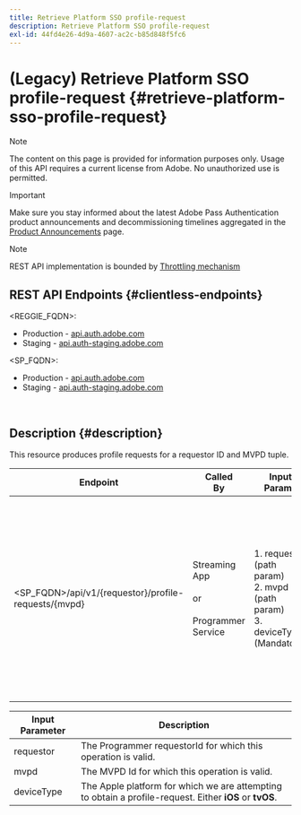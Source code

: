 ```yaml
---
title: Retrieve Platform SSO profile-request
description: Retrieve Platform SSO profile-request
exl-id: 44fd4e26-4d9a-4607-ac2c-b85d848f5fc6
---
```

# (Legacy) Retrieve Platform SSO profile-request {#retrieve-platform-sso-profile-request}

>[!NOTE]
>
>The content on this page is provided for information purposes only. Usage of this API requires a current license from Adobe. No unauthorized use is permitted.

>[!IMPORTANT]
>
> Make sure you stay informed about the latest Adobe Pass Authentication product announcements and decommissioning timelines aggregated in the [Product Announcements](/help/authentication/product-announcements.md) page.

>[!NOTE]
>
> REST API implementation is bounded by [Throttling mechanism](/help/authentication/integration-guide-programmers/throttling-mechanism.md)

## REST API Endpoints {#clientless-endpoints}

<REGGIE_FQDN>:

* Production - [api.auth.adobe.com](http://api.auth.adobe.com/)
* Staging - [api.auth-staging.adobe.com](http://api.auth-staging.adobe.com/)

<SP_FQDN>:

* Production - [api.auth.adobe.com](http://api.auth.adobe.com/)
* Staging - [api.auth-staging.adobe.com](http://api.auth-staging.adobe.com/)

</br>

## Description {#description}

This resource produces profile requests for a requestor ID and MVPD tuple.

  
| Endpoint | Called  </br>By | Input   </br>Params | HTTP  </br>Method | Response | HTTP  </br>Response |
| --- | --- | --- | --- | --- | --- |
| <SP_FQDN>/api/v1/{requestor}/profile-requests/{mvpd} | Streaming App</br></br>or</br></br>Programmer Service | 1. requestor (path param)</br>2. mvpd (path param)</br>3. deviceType (Mandatory) | GET | The response Content-Type will be application/octet-stream, as the actual payload is opaque for the client application.</br></br>The response should be forwarded by the application to the Platform</br></br>SSO engine for obtaining a Profile SSO. | 200 - Success   </br>400 - Bad request |


| Input Parameter | Description                                                                                              |
| --------------- | -------------------------------------------------------------------------------------------------------- |
| requestor       | The Programmer requestorId for which this operation is valid.                                            |
| mvpd            | The MVPD Id for which this operation is valid.                                                           |
| deviceType      | The Apple platform for which we are attempting to obtain a profile-request.  Either **iOS** or **tvOS**. |
